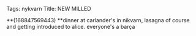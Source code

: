 Tags: nykvarn
Title: NEW MILLED
  
**(168847569443) **dinner at carlander's in nikvarn, lasagna of course and getting introduced to alice. everyone's a barça